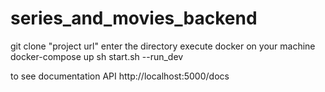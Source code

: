 # series_and_movies_backend

git clone "project url"
enter the directory
execute docker on your machine
docker-compose up
sh start.sh --run_dev


to see documentation API
http://localhost:5000/docs

